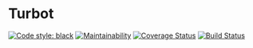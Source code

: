# Turbot

[![Code style: black](https://img.shields.io/badge/code%20style-black-000000.svg?style=for-the-badge)](https://github.com/python/black)
[![Maintainability](https://api.codeclimate.com/v1/badges/8a62b8af6f7a9eed396c/maintainability)](https://codeclimate.com/github/hugodelahousse/turbot/maintainability)
[![Coverage Status](https://coveralls.io/repos/github/hugodelahousse/turbot/badge.svg?branch=master)](https://coveralls.io/github/hugodelahousse/turbot?branch=master)
[![Build Status](https://travis-ci.com/hugodelahousse/turbot.svg?branch=master)](https://travis-ci.com/hugodelahousse/turbot)